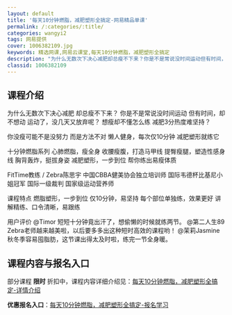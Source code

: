 ```yaml
---
layout: default
title: '每天10分钟燃脂，减肥塑形全搞定-网易精品单课'
permalink: /:categories/:title/
categories: wangyi2
tags: 网易提供
cover: 1006382109.jpg
keywords: 精选网课,网易云课堂,每天10分钟燃脂，减肥塑形全搞定
description: "为什么无数次下决心减肥却总瘦不下来？你是不是常说没时间运动但有时间，却不想动运动了，没几天又放弃呢？想瘦却不懂怎么练减肥3分热度难坚持？你没瘦可能不是没努力而是方法不对懒人健身，每次仅10分"
classid: 1006382109
---
```


## 课程介绍

为什么无数次下决心减肥
却总瘦不下来？
你是不是常说没时间运动
但有时间，却不想动
运动了，没几天又放弃呢？
想瘦却不懂怎么练
减肥3分热度难坚持？

你没瘦可能不是没努力
而是方法不对
懒人健身，每次仅10分钟
减肥塑形就练它

十分钟燃脂系列
心肺燃脂，瘦全身
收腰瘦腹，打造马甲线
提臀瘦腿，塑造性感身线
胸背轰炸，挺拔身姿
减肥塑形，一步到位
帮你练出易瘦体质

FitTime教练 / Zebra陈思宇
中国CBBA健美协会独立培训师
国际韦德杯比基尼小姐冠军
国际一级裁判
国家级运动营养师

课程特点
燃脂塑形，一步到位
仅10分钟，易坚持
每个部位单独练，效果更好
讲解精练、口令清晰，易跟练

用户评价
@Timor
短短十分钟竟出汗了，想偷懒的时候就练两节。
@第二人生89
Zebra老师越来越美啦，以后要多多出这种短时高效的课程哟！
@茉莉Jasmine
秋冬季容易囤脂肪，这节课出得太及时啦，练完一节全身暖。

## 课程内容与报名入口

部分课程 **限时** 折扣中，课程内容详细介绍见：[每天10分钟燃脂，减肥塑形全搞定-详情介绍](https://study.163.com/course/introduction/1006382109.htm?share=1&shareId=1025206652&utm_campaign=share&utm_medium=iphoneShare&utm_source=&utm_u=1025206652)

**优惠报名入口**：[每天10分钟燃脂，减肥塑形全搞定-报名学习](https://study.163.com/course/introduction/1006382109.htm?share=1&shareId=1025206652&utm_campaign=share&utm_medium=iphoneShare&utm_source=&utm_u=1025206652)

